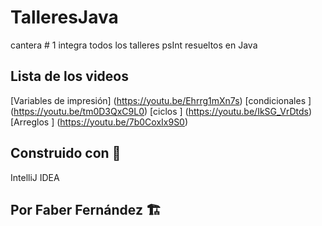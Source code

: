 # TalleresJava
cantera # 1 integra todos los talleres psInt resueltos en Java

## Lista de los videos
[Variables de impresión] (https://youtu.be/Ehrrg1mXn7s)
[condicionales ] (https://youtu.be/tm0D3QxC9L0)
[ciclos ] (https://youtu.be/IkSG_VrDtds)
[Arreglos ] (https://youtu.be/7b0CoxIx9S0)


## Construido con :wrench:
IntelliJ IDEA


## Por Faber Fernández :building_construction:
